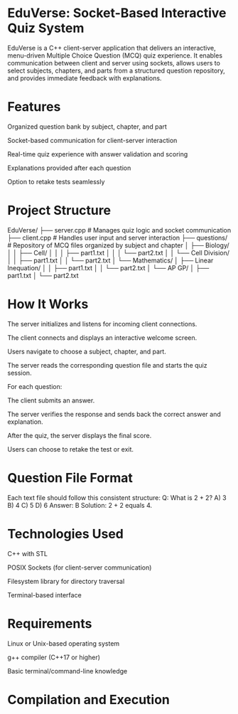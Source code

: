 # EduVerse: Socket-Based Interactive Quiz System
EduVerse is a C++ client-server application that delivers an interactive, menu-driven Multiple Choice Question (MCQ) quiz experience. It enables communication between client and server using sockets, allows users to select subjects, chapters, and parts from a structured question repository, and provides immediate feedback with explanations.

# Features
Organized question bank by subject, chapter, and part

Socket-based communication for client-server interaction

Real-time quiz experience with answer validation and scoring

Explanations provided after each question

Option to retake tests seamlessly
# Project Structure

EduVerse/
├── server.cpp                # Manages quiz logic and socket communication
├── client.cpp                # Handles user input and server interaction
├── questions/                # Repository of MCQ files organized by subject and chapter
│   ├── Biology/
│   │   ├── Cell/
│   │   │   ├── part1.txt
│   │   │   └── part2.txt
│   │   └── Cell Division/
│   │       ├── part1.txt
│   │       └── part2.txt
│   └── Mathematics/
│       ├── Linear Inequation/
│       │   ├── part1.txt
│       │   └── part2.txt
│       └── AP GP/
│           ├── part1.txt
│           └── part2.txt

# How It Works
The server initializes and listens for incoming client connections.

The client connects and displays an interactive welcome screen.

Users navigate to choose a subject, chapter, and part.

The server reads the corresponding question file and starts the quiz session.

For each question:

The client submits an answer.

The server verifies the response and sends back the correct answer and explanation.

After the quiz, the server displays the final score.

Users can choose to retake the test or exit.

# Question File Format
Each text file should follow this consistent structure:
Q: What is 2 + 2?
A) 3
B) 4
C) 5
D) 6
Answer: B
Solution: 2 + 2 equals 4.

# Technologies Used
C++ with STL

POSIX Sockets (for client-server communication)

Filesystem library for directory traversal

Terminal-based interface

# Requirements
Linux or Unix-based operating system

g++ compiler (C++17 or higher)

Basic terminal/command-line knowledge

# Compilation and Execution

